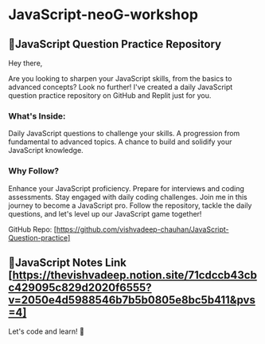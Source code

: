 # JavaScript-neoG-workshop

## 🚀JavaScript Question Practice Repository

Hey there,

Are you looking to sharpen your JavaScript skills, from the basics to advanced concepts? Look no further! I've created a daily JavaScript question practice repository on GitHub and Replit just for you.

### What's Inside:

Daily JavaScript questions to challenge your skills.
A progression from fundamental to advanced topics.
A chance to build and solidify your JavaScript knowledge.

### Why Follow?

Enhance your JavaScript proficiency.
Prepare for interviews and coding assessments.
Stay engaged with daily coding challenges.
Join me in this journey to become a JavaScript pro. Follow the repository, tackle the daily questions, and let's level up our JavaScript game together!

GitHub Repo: [https://github.com/vishvadeep-chauhan/JavaScript-Question-practice]

## 🚀JavaScript Notes Link [https://thevishvadeep.notion.site/71cdccb43cbc429095c829d2020f6555?v=2050e4d5988546b7b5b0805e8bc5b411&pvs=4]

Let's code and learn! 🚀
